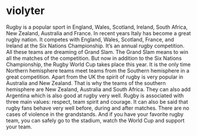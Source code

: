 # violyter
Rugby is a popular sport in England, Wales, Scotland, Ireland, South Africa, New Zealand, Australia and France. In recent years Italy has become a great rugby nation.
It competes with England, Wales, Scotland, France, and Ireland at the Six Nations Championship. It’s an annual rugby competition. All these teams are dreaming of Grand Slam.
The Grand Slam means to win all the matches of the competition.
But now in addition to the Six Nations Championship, the Rugby World Cup takes place this year. It is the only time Northern hemisphere teams meet teams from the Southern hemisphere in a great competition.
Apart from the UK the spirit of rugby is very popular in Australia and New Zealand. That is why the teams of the southern hemisphere are New Zealand, Australia and South Africa. 
They can also add Argentina which is also good at rugby very well.
Rugby is associated with three main values: respect, team spirit and courage. It can also be said that rugby fans behave very well before, 
during and after matches. There are no cases of violence in the grandstands. And if you have your favorite rugby team, you can safely go to the stadium, watch the World Cup and support your team.
